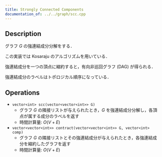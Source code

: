 ```yaml
---
title: Strongly Connected Components
documentation_of: ../../graph/scc.cpp
---
```


## Description

グラフ $G$ の強連結成分分解をする．

この実装では Kosaraju のアルゴリズムを用いている．

強連結成分を一つの頂点に縮約すると，有向非巡回グラフ (DAG) が得られる．

強連結成分のラベルはトポロジカル順序になっている．

## Operations

- `vector<int> scc(vector<vector<int>> G)`
    - グラフ $G$ の隣接リストが与えられたとき，$G$ を強連結成分分解し，各頂点が属する成分のラベルを返す
    - 時間計算量: $O(V + E)$
- `vector<vector<int>> contract(vector<vector<int>> G, vector<int> comp)`
    - グラフ $G$ の隣接リストとその強連結成分が与えられたとき，各強連結成分を縮約したグラフを返す
    - 時間計算量: $O(V + E)$